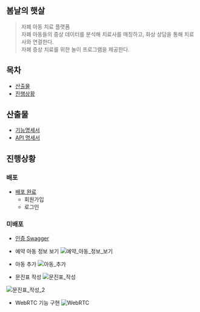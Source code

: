 ## 봄날의 햇살
> 자폐 아동 치료 플랫폼 <br>
자폐 아동들의 증상 데이터를 분석해 치료사를 매칭하고, 화상 상담을 통해 치료사와 연결한다. <br>
자폐 증상 치료를 위한 놀이 프로그램을 제공한다.

## 목차
- [산출물](#산출물)
- [진행상황](#진행상황)

## 산출물
- [기능명세서](https://gyurania.notion.site/36905c82843d46c495bf43bd3968b5cd)
- [API 명세서](https://gyurania.notion.site/API-329f211d53d344babc3094d3e8ea6638)

## 진행상황

### 배포
- [배포 완료](https://a606.shop/#/)
    - 회원가입
    - 로그인

### 미배포
- [인증 Swagger](http://a606.shop:8090/auth-api/swagger-ui/index.html)
- 예약 아동 정보 보기
![예약_아동_정보_보기](/uploads/09a72194b5ab8f4b10a8b3a71ae93230/예약_아동_정보_보기.png)

- 아동 추가
![아동_추가](/uploads/d523c1f8ca3ff1d38c2b6c8393045d39/아동_추가.png)

- 문진표 작성
![문진표_작성](/uploads/dc3e95a8553338d6b77938e2ef5823b2/문진표_작성.png)

![문진표_작성_2](/uploads/868587de964203f8d83eec7450449a9a/문진표_작성_2.png)

- WebRTC 기능 구현
![WebRTC](/uploads/2286271a51287eb072c3ae62e4afb085/WebRTC.png)
